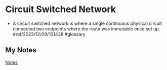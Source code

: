 # Circuit Switched Network
- A circuit switched network is where a single continuous physical circuit connected two endpoints where the route was immutable once set up. #ref/2023/12/09/101428 #glossary
## My Notes
[Notes](mynotes/circuit-switched-network-notes.md)
